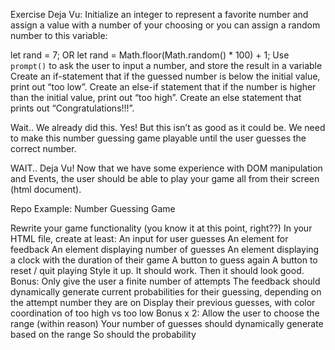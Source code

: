 Exercise Deja Vu:
Initialize an integer to represent a favorite number and assign a value with a number of your choosing or you can assign a random number to this variable:

let rand = 7;
OR
let rand = Math.floor(Math.random() * 100) + 1;
Use `prompt()` to ask the user to input a number, and store the result in a variable
Create an if-statement that if the guessed number is below the initial value, print out “too low”.
Create an else-if statement that if the number is higher than the initial value, print out “too high”.
Create an else statement that prints out “Congratulations!!!”.

Wait.. We already did this. Yes! But this isn’t as good as it could be. We need to make this number guessing game playable until the user guesses the correct number.

WAIT.. Deja Vu! Now that we have some experience with DOM manipulation and Events, the user should be able to play your game all from their screen (html document).

Repo Example: Number Guessing Game

Rewrite your game functionality (you know it at this point, right??)
In your HTML file, create at least:
An input for user guesses
An element for feedback
An element displaying number of guesses
An element displaying a clock with the duration of their game
A button to guess again
A button to reset / quit playing
Style it up. It should work. Then it should look good. 
Bonus:
Only give the user a finite number of attempts
The feedback should dynamically generate current probabilities for their guessing, depending on the attempt number they are on
Display their previous guesses, with color coordination of too high vs too low
Bonus x 2:
Allow the user to choose the range (within reason)
Your number of guesses should dynamically generate based on the range
So should the probability
